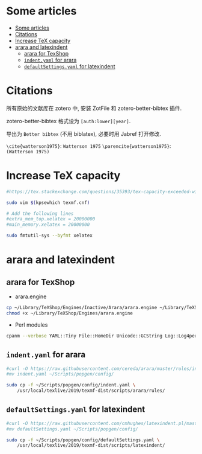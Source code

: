 # Some articles

[TOC levels=1-3]: # " "
- [Some articles](#some-articles)
- [Citations](#citations)
- [Increase TeX capacity](#increase-tex-capacity)
- [arara and latexindent](#arara-and-latexindent)
    - [arara for TexShop](#arara-for-texshop)
    - [`indent.yaml` for arara](#indentyaml-for-arara)
    - [`defaultSettings.yaml` for latexindent](#defaultsettingsyaml-for-latexindent)


# Citations

所有原始的文献库在 zotero 中, 安装 ZotFile 和 zotero-better-bibtex 插件.

zotero-better-bibtex 格式设为 `[auth:lower][year]`.

导出为 `Better bibtex` (不用 biblatex), 必要时用 Jabref 打开修改.

`\cite{watterson1975}`: `Watterson 1975` `\parencite{watterson1975}`: `(Watterson 1975)`

# Increase TeX capacity

```bash
#https://tex.stackexchange.com/questions/35393/tex-capacity-exceeded-with-glossary-package

sudo vim $(kpsewhich texmf.cnf)

# Add the following lines
#extra_mem_top.xelatex = 20000000
#main_memory.xelatex = 20000000

sudo fmtutil-sys --byfmt xelatex

```

# arara and latexindent

## arara for TexShop

* arara.engine

```bash
cp ~/Library/TeXShop/Engines/Inactive/Arara/arara.engine ~/Library/TeXShop/Engines/
chmod +x ~/Library/TeXShop/Engines/arara.engine

```

* Perl modules

```bash
cpanm --verbose YAML::Tiny File::HomeDir Unicode::GCString Log::Log4perl Log::Dispatch::File

```

## `indent.yaml` for arara

```bash
#curl -O https://raw.githubusercontent.com/cereda/arara/master/rules/indent.yaml
#mv indent.yaml ~/Scripts/popgen/config/

sudo cp -f ~/Scripts/popgen/config/indent.yaml \
    /usr/local/texlive/2019/texmf-dist/scripts/arara/rules/

```

## `defaultSettings.yaml` for latexindent

```bash
#curl -O https://raw.githubusercontent.com/cmhughes/latexindent.pl/master/defaultSettings.yaml
#mv defaultSettings.yaml ~/Scripts/popgen/config/

sudo cp -f ~/Scripts/popgen/config/defaultSettings.yaml \
    /usr/local/texlive/2019/texmf-dist/scripts/latexindent/

```

